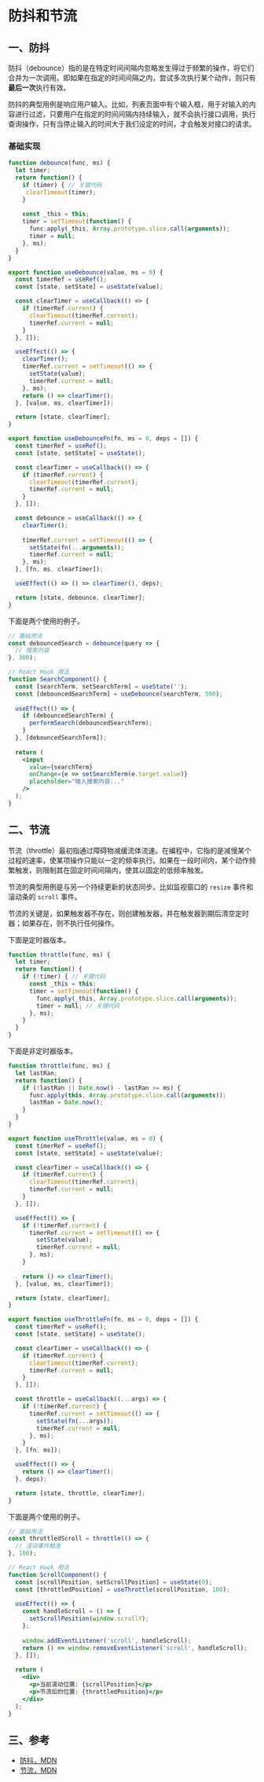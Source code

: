 # 防抖和节流

## 一、防抖

防抖（debounce）指的是在特定时间间隔内忽略发生得过于频繁的操作，将它们合并为一次调用。即如果在指定的时间间隔之内，尝试多次执行某个动作，则只有**最后一次**执行有效。

防抖的典型用例是响应用户输入。比如，列表页面中有个输入框，用于对输入的内容进行过滤，只要用户在指定的时间间隔内持续输入，就不会执行接口调用，执行查询操作，只有当停止输入的时间大于我们设定的时间，才会触发对接口的请求。

### 基础实现

```javascript
function debounce(func, ms) {
  let timer;
  return function() {
    if (timer) { // 关键代码
     clearTimeout(timer); 
    }
    
    const _this = this;
    timer = setTimeout(function() {
      func.apply(_this, Array.prototype.slice.call(arguments));
      timer = null;
    }, ms);
  }
}
```

```javascript
export function useDebounce(value, ms = 0) {
  const timerRef = useRef();
  const [state, setState] = useState(value);

  const clearTimer = useCallback(() => {
    if (timerRef.current) {
      clearTimeout(timerRef.current);
      timerRef.current = null;
    }
  }, []);

  useEffect(() => {
    clearTimer();
    timerRef.current = setTimeout(() => {
      setState(value);
      timerRef.current = null;
    }, ms);
    return () => clearTimer();
  }, [value, ms, clearTimer]);

  return [state, clearTimer];
}
```

```javascript
export function useDebounceFn(fn, ms = 0, deps = []) {
  const timerRef = useRef();
  const [state, setState] = useState();

  const clearTimer = useCallback(() => {
    if (timerRef.current) {
      clearTimeout(timerRef.current);
      timerRef.current = null;
    }
  }, []);

  const debounce = useCallback(() => {
    clearTimer();
    
    timerRef.current = setTimeout(() => {
      setState(fn(...arguments));
      timerRef.current = null;
    }, ms);
  }, [fn, ms, clearTimer]);

  useEffect(() => () => clearTimer(), deps);

  return [state, debounce, clearTimer];
}
```

下面是两个使用的例子。

```jsx
// 基础用法
const debouncedSearch = debounce(query => {
  // 搜索内容
}, 300);

// React Hook 用法
function SearchComponent() {
  const [searchTerm, setSearchTerm] = useState('');
  const [debouncedSearchTerm] = useDebounce(searchTerm, 500);
  
  useEffect(() => {
    if (debouncedSearchTerm) {
      performSearch(debouncedSearchTerm);
    }
  }, [debouncedSearchTerm]);
  
  return (
    <input
      value={searchTerm}
      onChange={e => setSearchTerm(e.target.value)}
      placeholder="输入搜索内容..."
    />
  );
}
```

## 二、节流

节流（throttle）最初指通过障碍物减缓流体流速。在编程中，它指的是减慢某个过程的速率，使某项操作只能以一定的频率执行。如果在一段时间内，某个动作频繁触发，则限制其在固定时间间隔内，使其以固定的低频率触发。

节流的典型用例是与另一个持续更新的状态同步。比如监视窗口的 `resize` 事件和滚动条的 `scroll` 事件。

节流的关键是，如果触发器不存在，则创建触发器，并在触发器到期后清空定时器；如果存在，则不执行任何操作。

下面是定时器版本。

```javascript
function throttle(func, ms) {
  let timer;
  return function() {
    if (!timer) { // 关键代码
      const _this = this;
      timer = setTimeout(function() {
        func.apply(_this, Array.prototype.slice.call(arguments));
        timer = null; // 关键代码
      }, ms); 
    }
  }
}
```

下面是非定时器版本。

```javascript
function throttle(func, ms) {
  let lastRan;
  return function() {
    if (!lastRan || Date.now() - lastRan >= ms) {
      func.apply(this, Array.prototype.slice.call(arguments));
      lastRan = Date.now();
    }
  }
}
```

```javascript
export function useThrottle(value, ms = 0) {
  const timerRef = useRef();
  const [state, setState] = useState(value);

  const clearTimer = useCallback(() => {
    if (timerRef.current) {
      clearTimeout(timerRef.current);
      timerRef.current = null;
    }
  }, []);

  useEffect(() => {
    if (!timerRef.current) {
      timerRef.current = setTimeout(() => {
        setState(value);
        timerRef.current = null;
      }, ms);
    }
    
    return () => clearTimer();
  }, [value, ms, clearTimer]);

  return [state, clearTimer];
}
```

```javascript
export function useThrottleFn(fn, ms = 0, deps = []) {
  const timerRef = useRef();
  const [state, setState] = useState();

  const clearTimer = useCallback(() => {
    if (timerRef.current) {
      clearTimeout(timerRef.current);
      timerRef.current = null;
    }
  }, []);

  const throttle = useCallback((...args) => {
    if (!timerRef.current) {
      timerRef.current = setTimeout(() => {
        setState(fn(...args));
        timerRef.current = null;
      }, ms);
    }
  }, [fn, ms]);

  useEffect(() => {
    return () => clearTimer();
  }, deps);

  return [state, throttle, clearTimer];
}
```

下面是两个使用的例子。

```jsx
// 基础用法
const throttledScroll = throttle(() => {
  // 滚动事件触发
}, 100);

// React Hook 用法
function ScrollComponent() {
  const [scrollPosition, setScrollPosition] = useState(0);
  const [throttledPosition] = useThrottle(scrollPosition, 100);
  
  useEffect(() => {
    const handleScroll = () => {
      setScrollPosition(window.scrollY);
    };
    
    window.addEventListener('scroll', handleScroll);
    return () => window.removeEventListener('scroll', handleScroll);
  }, []);
  
  return (
    <div>
      <p>当前滚动位置: {scrollPosition}</p>
      <p>节流后的位置: {throttledPosition}</p>
    </div>
  );
}
```

## 三、参考

- [防抖，MDN](https://developer.mozilla.org/zh-CN/docs/Glossary/Debounce)
- [节流，MDN](https://developer.mozilla.org/zh-CN/docs/Glossary/Throttle)
